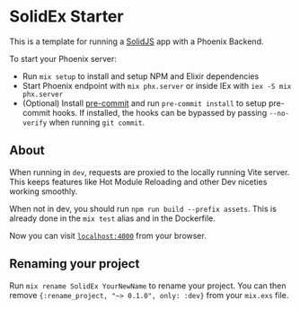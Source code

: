 # SolidEx Starter

This is a template for running a [SolidJS](https://solidjs.com) app with a Phoenix Backend.


To start your Phoenix server:

  * Run `mix setup` to install and setup NPM and Elixir dependencies
  * Start Phoenix endpoint with `mix phx.server` or inside IEx with `iex -S mix phx.server`
  * (Optional) Install [pre-commit](https://pre-commit.com/#install) and run `pre-commit install` to setup pre-commit hooks. If installed, the hooks can be bypassed by passing `--no-verify` when running `git commit`.

## About

When running in `dev`, requests are proxied to the locally running Vite server. This keeps features like Hot Module Reloading and other Dev niceties working smoothly.

When not in dev, you should run `npm run build --prefix assets`.
This is already done in the `mix test` alias and in the Dockerfile.

Now you can visit [`localhost:4000`](http://localhost:4000) from your browser.

## Renaming your project

Run `mix rename SolidEx YourNewName` to rename your project. You can then remove `{:rename_project, "~> 0.1.0", only: :dev}` from your `mix.exs` file.
